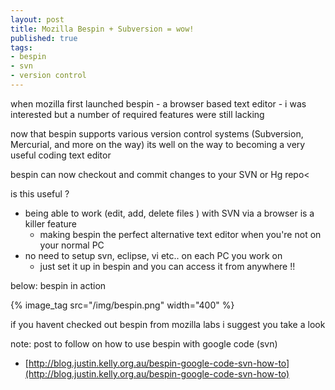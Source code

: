 ```yaml
--- 
layout: post
title: Mozilla Bespin + Subversion = wow!
published: true
tags: 
- bespin
- svn
- version control
---
```

when mozilla first launched bespin - a browser based text editor - i was interested
but a number of required features were still lacking

now that bespin supports various version control systems (Subversion, Mercurial, and more on the way)
its well on the way to becoming a very useful coding text editor

bespin can now checkout and commit changes to your SVN or Hg repo<

is this useful ?

* being able to work (edit, add, delete files ) with SVN via a browser is a killer feature 
  * making bespin the perfect alternative text editor when you're not on your normal PC
* no need to setup svn, eclipse, vi etc.. on each PC you work on
  * just set it up in bespin and you can access it from anywhere !!
 
below: bespin in action

{% image_tag src="/img/bespin.png" width="400" %}

if you havent checked out bespin from mozilla labs i suggest you take a look

note: post to follow on how to use bespin with google code (svn)

* [http://blog.justin.kelly.org.au/bespin-google-code-svn-how-to](http://blog.justin.kelly.org.au/bespin-google-code-svn-how-to)
